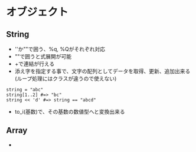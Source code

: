 # オブジェクト
## String
- ''か""で囲う、%q, %Qがそれぞれ対応
- ""で囲うと式展開が可能
- +で連結が行える
- 添え字を指定する事で、文字の配列としてデータを取得、更新、追加出来る(ループ処理にはクラスが違うので使えない)
```
string = "abc"
string[1..2] #=> "bc"
string << 'd' #=> string == "abcd"
```
- to_i(基数)で、その基数の数値型へと変換出来る

## Array
- 
